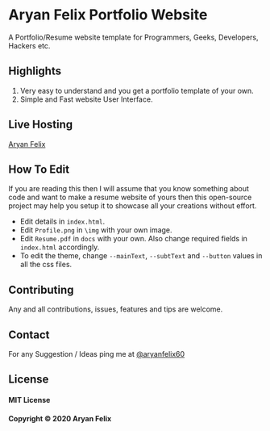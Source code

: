 # Aryan Felix Portfolio Website
A Portfolio/Resume website template for Programmers, Geeks, Developers, Hackers etc.

## Highlights
1. Very easy to understand and you get a portfolio template of your own.
2. Simple and Fast website User Interface.

## Live Hosting
[Aryan Felix](aryanfelix.ml)

## How To Edit
If you are reading this then I will assume that you know something about code and want to make a resume website of yours then this open-source project may help you setup it to showcase all your creations without effort.

- Edit details in `index.html`.
- Edit `Profile.png` in `\img` with your own image.
- Edit `Resume.pdf` in `docs` with your own. Also change required fields in `index.html` accordingly.
- To edit the theme, change `--mainText`, `--subtText` and `--button` values in all the css files.


## Contributing
Any and all contributions, issues, features and tips are welcome.

## Contact
For any Suggestion / Ideas ping me at [@aryanfelix60](https://twitter.com/aryanfelix60)

## License
#### MIT License
#### Copyright © 2020 Aryan Felix